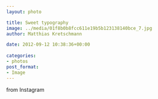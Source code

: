 ```yaml
---
layout: photo

title: Sweet typography
image: ../media/01f8b0b8fcc611e19b5b123138140bce_7.jpg
author: Matthias Kretschmann

date: 2012-09-12 10:38:36+00:00
  
categories:
- photos
post_format:
- Image
---
```


from Instagram  

